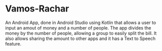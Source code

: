# Vamos-Rachar
An Android App, done in Android Studio using Kotlin that allows a user to input an amout of money and a number of people.  The app divides the money by the number of people, allowing a group to easily split the bill. It also allows sharing the amount to other apps and it has a Text to Speech feature.
